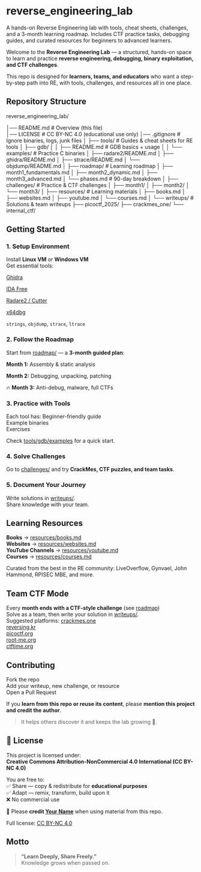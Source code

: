 # reverse_engineering_lab
A hands-on Reverse Engineering lab with tools, cheat sheets, challenges, and a 3-month learning roadmap. Includes CTF practice tasks, debugging guides, and curated resources for beginners to advanced learners.


Welcome to the **Reverse Engineering Lab** — a structured, hands-on space to learn and practice **reverse engineering, debugging, binary exploitation, and CTF challenges**.  

This repo is designed for **learners, teams, and educators** who want a step-by-step path into RE, with tools, challenges, and resources all in one place.  


##  Repository Structure
reverse_engineering_lab/

│── README.md # Overview (this file)                            
│── LICENSE # CC BY-NC 4.0 (educational use only)
│── .gitignore # Ignore binaries, logs, junk files
│
├── tools/ # Guides & cheat sheets for RE tools
│ ├── gdb/
│ │ ├── README.md # GDB basics + usage
│ │ └── examples/ # Practice C binaries
│ ├── radare2/README.md
│ ├── ghidra/README.md
│ ├── strace/README.md
│ └── objdump/README.md
│
├── roadmap/ # Learning roadmap
│ ├── month1_fundamentals.md
│ ├── month2_dynamic.md
│ ├── month3_advanced.md
│ └── phases.md # 90-day breakdown
│
├── challenges/ # Practice & CTF challenges
│ ├── month1/
│ ├── month2/
│ └── month3/
│
├── resources/ # Learning materials
│ ├── books.md
│ ├── websites.md
│ ├── youtube.md
│ └── courses.md
│
└── writeups/ # Solutions & team writeups
├── picoctf_2025/
├── crackmes_one/
└── internal_ctf/



##  Getting Started

### 1. Setup Environment
 Install **Linux VM** or **Windows VM**  
 Get essential tools:
 
   [Ghidra](https://ghidra-sre.org/)
   
   [IDA Free](https://hex-rays.com/ida-free/)
   
   [Radare2 / Cutter](https://rada.re/n/radare2.html)
   
   [x64dbg](https://x64dbg.com/)
   
   `strings`, `objdump`, `strace`, `ltrace`

### 2. Follow the Roadmap
Start from [roadmap/](./roadmap/) — a **3-month guided plan**:

  **Month 1:** Assembly & static analysis  
  
  **Month 2:** Debugging, unpacking, patching  
  
 🔥 **Month 3:** Anti-debug, malware, full CTFs  

### 3. Practice with Tools
Each tool has:
  Beginner-friendly guide  
  Example binaries  
  Exercises  

Check [tools/gdb/examples](./tools/gdb/examples/) for a quick start.

### 4. Solve Challenges
Go to [challenges/](./challenges/) and try **CrackMes, CTF puzzles, and team tasks**.  

### 5. Document Your Journey
 Write solutions in [writeups/](./writeups/).  
 Share knowledge with your team.  



##  Learning Resources

  **Books** → [resources/books.md](./resources/books.md)  
  **Websites** → [resources/websites.md](./resources/websites.md)  
  **YouTube Channels** → [resources/youtube.md](./resources/youtube.md)  
  **Courses** → [resources/courses.md](./resources/courses.md)  

Curated from the best in the RE community: LiveOverflow, Gynvael, John Hammond, RPISEC MBE, and more.  



##  Team CTF Mode

 Every **month ends with a CTF-style challenge** (see [roadmap](./roadmap/))  
 Solve as a team, then write your solution in [writeups/](./writeups/).  
 Suggested platforms:
   [crackmes.one](https://crackmes.one)  
   [reversing.kr](https://reversing.kr)  
   [picoctf.org](https://picoctf.org)  
   [root-me.org](https://root-me.org)  
   [ctftime.org](https://ctftime.org/task/)  



##  Contributing

 Fork the repo  
 Add your writeup, new challenge, or resource  
 Open a Pull Request  

 If you **learn from this repo or reuse its content**, please **mention this project and credit the author**.  
> It helps others discover it and keeps the lab growing 🌱.  



## 📜 License

This project is licensed under:  
**Creative Commons Attribution-NonCommercial 4.0 International (CC BY-NC 4.0)**  

You are free to:  
 ✅ Share — copy & redistribute for **educational purposes**  
 ✅ Adapt — remix, transform, build upon it  
 ❌ No commercial use  

📌 Please **credit [Your Name](https://github.com/yourusername)** when using material from this repo.  

Full license: [CC BY-NC 4.0](https://creativecommons.org/licenses/by-nc/4.0/)



##  Motto

> **“Learn Deeply, Share Freely.”**  
Knowledge grows when passed on.  

